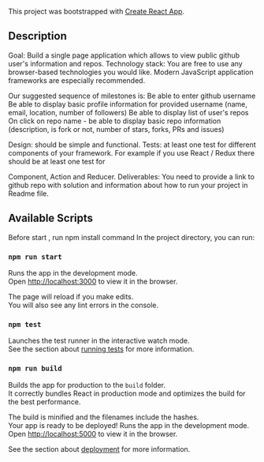 This project was bootstrapped with [Create React App](https://github.com/facebook/create-react-app).

## Description

Goal: Build a single page application which allows to view public github user's information and repos.
Technology stack: You are free to use any browser-based technologies you would like. Modern JavaScript application frameworks are especially
recommended.

Our suggested sequence of milestones is:
Be able to enter github username
Be able to display basic profile information for provided username (name, email, location, number of followers)
Be able to display list of user's repos
On click on repo name - be able to display basic repo information (description, is fork or not, number of stars, forks, PRs and issues)

Design: should be simple and functional.
Tests: at least one test for different components of your framework. For example if you use React / Redux there should be at least one test for

Component, Action and Reducer.
Deliverables: You need to provide a link to github repo with solution and information about how to run your project in Readme file.

## Available Scripts

Before start , run npm install command
In the project directory, you can run:

### `npm run start`

Runs the app in the development mode.<br>
Open [http://localhost:3000](http://localhost:3000) to view it in the browser.

The page will reload if you make edits.<br>
You will also see any lint errors in the console.

### `npm test`

Launches the test runner in the interactive watch mode.<br>
See the section about [running tests](#running-tests) for more information.

### `npm run build`

Builds the app for production to the `build` folder.<br>
It correctly bundles React in production mode and optimizes the build for the best performance.

The build is minified and the filenames include the hashes.<br>
Your app is ready to be deployed!
Runs the app in the development mode.<br>
Open [http://localhost:5000](http://localhost:5000) to view it in the browser.

See the section about [deployment](#deployment) for more information.
